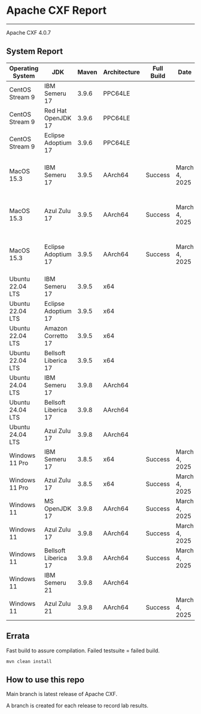 # Apache CXF Report
--- 

Apache CXF 4.0.7

## System Report

| Operating System    | JDK       | Maven | Architecture | Full Build | Date  | Notes |
|---------------------|-----------|-------|--------------|------------|-------|-------|
| CentOS Stream 9     | IBM Semeru 17  | 3.9.6 | PPC64LE      |  |  | |
| CentOS Stream 9     | Red Hat OpenJDK 17  | 3.9.6 | PPC64LE       |  |  | |
| CentOS Stream 9     | Eclipse Adoptium 17  | 3.9.6 | PPC64LE       |  |  | |
| MacOS 15.3          | IBM Semeru 17  | 3.9.5 | AArch64      |Success | March 4, 2025| Apache CXF SSE Integration System Tests for Tomcat|
| MacOS 15.3          | Azul Zulu 17  | 3.9.5 | AArch64       | Success | March 4, 2025| Apache CXF SSE Integration System Tests for Tomcat |
| MacOS 15.3          | Eclipse Adoptium 17  | 3.9.5 | AArch64      | Success | March 4, 2025 | Apache CXF Observability using Micrometer Observation |
| Ubuntu 22.04 LTS    | IBM Semeru 17  | 3.9.5 | x64       |  |  | |
| Ubuntu 22.04 LTS    | Eclipse Adoptium 17  | 3.9.5 | x64      |  |  | |
| Ubuntu 22.04 LTS    | Amazon Corretto 17  | 3.9.5 | x64       |  |  | |
| Ubuntu 22.04 LTS    | Bellsoft Liberica 17  | 3.9.5 | x64      |  |  | |
| Ubuntu 24.04 LTS    | IBM Semeru 17  | 3.9.8 | AArch64       |  |  | |
| Ubuntu 24.04 LTS    | Bellsoft Liberica 17 | 3.9.8 | AArch64       |  |  | |
| Ubuntu 24.04 LTS    | Azul Zulu 17  | 3.9.8 | AArch64       |  |  | |
| Windows 11 Pro      | IBM Semeru 17  | 3.8.5 | x64       | Success | March 4, 2025 | Uncategorized system tests |
| Windows 11 Pro      | Azul Zulu 17  | 3.8.5 | x64       | Success | March 4, 2025 | |
| Windows 11       | MS OpenJDK 17  | 3.9.8 | AArch64       | Success | March 4, 2025 | |
| Windows 11       | Azul Zulu 17  | 3.9.8 | AArch64       | Success | March 4, 2025 | |
| Windows 11       | Bellsoft Liberica 17  | 3.9.8 | AArch64       | Success | March 4, 2025 | Failure in Cipher Suites test.|
| Windows 11       | IBM Semeru 21  | 3.9.8 | AArch64       |  |  | |
| Windows 11       | Azul Zulu 21  | 3.9.8 | AArch64       |  Success | March 4, 2025| |



## Errata


Fast build to assure compilation. Failed testsuite = failed build.
```
mvn clean install
```

## How to use this repo

Main branch is latest release of Apache CXF.

A branch is created for each release to record lab results.
